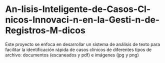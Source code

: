 # An-lisis-Inteligente-de-Casos-Cl-nicos-Innovaci-n-en-la-Gesti-n-de-Registros-M-dicos
Este proyecto se enfoca en desarrollar un sistema de análisis de texto para facilitar la identificación rápida de casos clínicos de diferentes tipos de archivo: documentos (escaneados y pdf) e imágenes (jpg y png)
